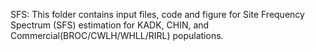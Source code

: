 SFS: This folder contains input files, code and figure for Site Frequency Spectrum (SFS) estimation for KADK, CHIN, and Commercial(BROC/CWLH/WHLL/RIRL) populations. 
